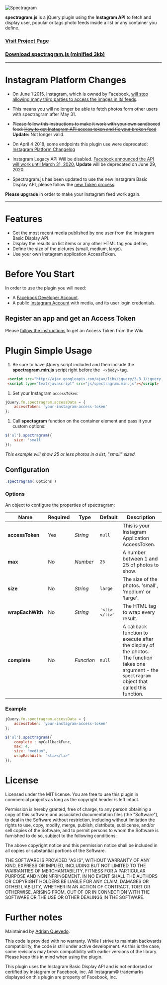 ![Spectragram](http://spectragram.js.org/i/logo.png)

**spectragram.js** is a jQuery plugin using the **Instagram API** to fetch and display user, popular or tags photo feeds inside a list or any container you define.

### [Visit Project Page](http://spectragram.js.org)

### [Download spectragram.js (minified 3kb)](https://raw.github.com/adrianengine/jquery-spectragram/master/spectragram.min.js)


---

# Instagram Platform Changes

- On June 1 2015, Instagram, which is owned by Facebook, [will stop allowing many third parties to access the images in its feeds](http://techcrunch.com/2015/11/17/just-instagram/).

- This means you will no longer be able to fetch photos form other users with spectragram after May 31.

- ~~Please follow this instructions to make it work with your own sandboxed feed:
[How to get Instagram API access token and fix your broken feed](https://github.com/adrianengine/jquery-spectragram/wiki/How-to-get-Instagram-API-access-token-and-fix-your-broken-feed)~~ **Update:** Not longer valid.

- On April 4 2018, some endpoints this plugin use were deprecated:
[Instagram Platform Changelog](https://www.instagram.com/developer/changelog/)

- Instagram Legacy API Will be disabled. [Facebook announced the API will work until March 31, 2020.](https://developers.facebook.com/blog/post/2020/03/10/final-reminder-Instagram-legacy-api-platform-disabled-mar-31/) **Update** will be deprecated on June 29, 2020.

- Spectragram.js has been updated to use the new Instagram Basic Display API, please follow the [new Token process](https://github.com/adrianengine/jquery-spectragram/wiki/Register-on-Instagram-Basic-Display-API-and-get-an-Access-Token).

**Please upgrade** in order to make your Instagram feed work again.

---

# Features

* Get the most recent media published by one user from the Instagram Basic Display API.
* Display the results on list items or any other HTML tag you define,
* Define the size of the pictures (small, medium, large).
* Use your own Instagram application AccessToken.

# Before You Start

In order to use the plugin you will need:
- A [Facebook Developer Account](https://developers.facebook.com/apps).
- A public [Instagram Account](https://www.instagram.com/?fbclid=IwAR2DQDyKisGKXB678NN4dqMYQJc9KzIrlYrfJrYFOYq2OmYn72DbG3i1PFE) with media, and its user login credentials.

## Register an app and get an Access Token

Please [follow the instructions](https://github.com/adrianengine/jquery-spectragram/wiki/Register-on-Instagram-Basic-Display-API-and-get-an-Access-Token) to get an Access Token from the Wiki.

# Plugin Simple Usage

1. Be sure to have jQuery script included and then include the **spectragram.min.js** script right before the ``` </body>``` tag.

``` html
 <script src="http://ajax.googleapis.com/ajax/libs/jquery/3.3.1/jquery.min.js"></script>
 <script type="text/javascript" src="js/spectragram.min.js"></script>
```

1. Set your Instagram ```accessToken```:

``` javascript
jQuery.fn.spectragram.accessData = {
	accessToken: 'your-instagram-access-token'
};
```

1. Call **spectagram** function on the container element and pass it your custom options:

``` javascript
$('ul').spectragram({
	size: 'small'
});
```

*This example will show 25 or less photos in a list, "small" sized.*

## Configuration

``` javascript
.spectragram( Options )
```

### Options

An object to configure the properties of spectragram:

| Name             	| Required 	| Type       	| Default       	| Description                                                     	|
|------------------	|----------	|------------	|---------------	|-----------------------------------------------------------------	|
| **accessToken**  	| Yes      	| *String*   	| `null`        	| This is your Instagram Application AccessToken.                 	|
| **max**          	| No       	| *Number*   	| `25`          	| A number between 1 and 25 of photos to show.                    	|
| **size**         	| No       	| *String*   	| `large`       	| The size of the photos. 'small', 'medium' or 'large'.           	|
| **wrapEachWith** 	| No       	| *String*   	| `'<li></li>'` 	| The HTML tag to wrap every result.                              	|
| **complete**     	| No       	| *Function* 	| `null`        	| A callback function to execute after the display of the photos. The function takes one argument - the `spectragram` object that called this function.	|

### Example

``` javascript
jQuery.fn.spectragram.accessData = {
	accessToken: 'your-instagram-access-token'
};

$('ul').spectragram({
	complete : myCallbackFunc,
	max: 4,
	size: "medium",
	wrapEachWith: "<li></li>"
});
```

# License

Licensed under the MIT license. You are free to use this plugin in commercial projects as long as the copyright header is left intact.

Permission is hereby granted, free of charge, to any person obtaining a copy of this software and associated documentation files (the "Software"), to deal in the Software without restriction, including without limitation the rights to use, copy, modify, merge, publish, distribute, sublicense, and/or sell copies of the Software, and to permit persons to whom the Software is furnished to do so, subject to the following conditions:

The above copyright notice and this permission notice shall be included in all copies or substantial portions of the Software.

THE SOFTWARE IS PROVIDED "AS IS", WITHOUT WARRANTY OF ANY KIND, EXPRESS OR IMPLIED, INCLUDING BUT NOT LIMITED TO THE WARRANTIES OF MERCHANTABILITY, FITNESS FOR A PARTICULAR PURPOSE AND NONINFRINGEMENT. IN NO EVENT SHALL THE AUTHORS OR COPYRIGHT HOLDERS BE LIABLE FOR ANY CLAIM, DAMAGES OR OTHER LIABILITY, WHETHER IN AN ACTION OF CONTRACT, TORT OR OTHERWISE, ARISING FROM, OUT OF OR IN CONNECTION WITH THE SOFTWARE OR THE USE OR OTHER DEALINGS IN THE SOFTWARE.

# Further notes

Maintained by [Adrian Quevedo](https://github.com/adrianengine).

This code is provided with no warranty. While I strive to maintain backwards compatibility, the code is still under active development. As this is the case, some revisions may break compatibility with earlier versions of the library. Please keep this in mind when using the plugin.

This plugin uses the Instagram Basic Display API and is not endorsed or certified by Instagram or Facebook, inc. All Instagram© trademarks displayed on this plugin are property of Facebook, Inc.
